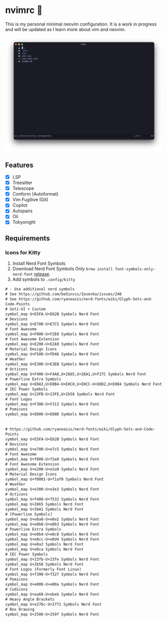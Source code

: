 <h1>nvimrc 🌱</h1>

This is my personal minimal neovim configuration. It is a work in progress and will be updated as I learn more about vim and neovim.

![nvim](preview.png)

## Features

- [x] LSP
- [x] Treesitter
- [x] Telescope
- [x] Conform (Autoformat)
- [x] Vim Fugitive (Git)
- [x] Copilot
- [x] Autopairs
- [x] Oil
- [x] Tokyonight 

## Requirements

### Icons for Kitty

1. Install Nerd Font Symbols
2. Download Nerd Font Symbols Only `brew install font-symbols-only-nerd-font` [release](https://github.com/ryanoasis/nerd-fonts/releases).
3. Add symbols to `.config/kitty`

```
# - Use additional nerd symbols
# See https://github.com/be5invis/Iosevka/issues/248
# See https://github.com/ryanoasis/nerd-fonts/wiki/Glyph-Sets-and-Code-Points
# Seti-UI + Custom
symbol_map U+E5FA-U+E62B Symbols Nerd Font
# Devicons
symbol_map U+E700-U+E7C5 Symbols Nerd Font
# Font Awesome
symbol_map U+F000-U+F2E0 Symbols Nerd Font
# Font Awesome Extension
symbol_map U+E200-U+E2A9 Symbols Nerd Font
# Material Design Icons
symbol_map U+F500-U+FD46 Symbols Nerd Font
# Weather
symbol_map U+E300-U+E3EB Symbols Nerd Font
# Octicons
symbol_map U+F400-U+F4A8,U+2665,U+26A1,U+F27C Symbols Nerd Font
# Powerline Extra Symbols
symbol_map U+E0A3,U+E0B4-U+E0C8,U+E0CC-U+E0D2,U+E0D4 Symbols Nerd Font
# IEC Power Symbols
symbol_map U+23FB-U+23FE,U+2b58 Symbols Nerd Font
# Font Logos
symbol_map U+F300-U+F313 Symbols Nerd Font
# Pomicons
symbol_map U+E000-U+E00D Symbols Nerd Font


# https://github.com/ryanoasis/nerd-fonts/wiki/Glyph-Sets-and-Code-Points
symbol_map U+E5FA-U+E62B Symbols Nerd Font
# Devicons
symbol_map U+e700-U+e7c5 Symbols Nerd Font
# Font Awesome
symbol_map U+f000-U+f2e0 Symbols Nerd Font
# Font Awesome Extension
symbol_map U+e200-U+e2a9 Symbols Nerd Font
# Material Design Icons
symbol_map U+f0001-U+f1af0 Symbols Nerd Font
# Weather
symbol_map U+e300-U+e3e3 Symbols Nerd Font
# Octicons
symbol_map U+f400-U+f532 Symbols Nerd Font
symbol_map U+2665 Symbols Nerd Font
symbol_map U+26A1 Symbols Nerd Font
# [Powerline Symbols]
symbol_map U+e0a0-U+e0a2 Symbols Nerd Font
symbol_map U+e0b0-U+e0b3 Symbols Nerd Font
# Powerline Extra Symbols
symbol_map U+e0b4-U+e0c8 Symbols Nerd Font
symbol_map U+e0cc-U+e0d4 Symbols Nerd Font
symbol_map U+e0a3 Symbols Nerd Font
symbol_map U+e0ca Symbols Nerd Font
# IEC Power Symbols
symbol_map U+23fb-U+23fe Symbols Nerd Font
symbol_map U+2b58 Symbols Nerd Font
# Font Logos (Formerly Font Linux)
symbol_map U+f300-U+f32f Symbols Nerd Font
# Pomicons
symbol_map U+e000-U+e00a Symbols Nerd Font
# Codicons
symbol_map U+ea60-U+ebeb Symbols Nerd Font
# Heavy Angle Brackets
symbol_map U+e276c-U+2771 Symbols Nerd Font
# Box Drawing
symbol_map U+2500-U+259f Symbols Nerd Font
```

